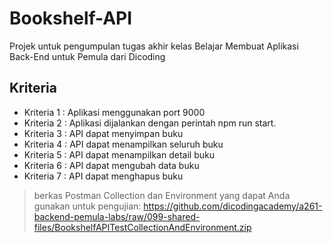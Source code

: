 # Bookshelf-API

Projek untuk pengumpulan tugas akhir kelas Belajar Membuat Aplikasi Back-End untuk Pemula dari Dicoding

## Kriteria

- Kriteria 1 : Aplikasi menggunakan port 9000
- Kriteria 2 : Aplikasi dijalankan dengan perintah npm run start.
- Kriteria 3 : API dapat menyimpan buku
- Kriteria 4 : API dapat menampilkan seluruh buku
- Kriteria 5 : API dapat menampilkan detail buku
- Kriteria 6 : API dapat mengubah data buku
- Kriteria 7 : API dapat menghapus buku

> berkas Postman Collection dan Environment yang dapat Anda gunakan untuk pengujian:
> https://github.com/dicodingacademy/a261-backend-pemula-labs/raw/099-shared-files/BookshelfAPITestCollectionAndEnvironment.zip
